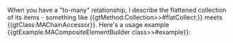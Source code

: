 When you have a "to-many" relationship, I describe the flattened collection of its items - something like {{gtMethod:Collection>>#flatCollect:}} meets {{gtClass:MAChainAccessor}}. Here's a usage example {{gtExample:MACompositeElementBuilder class>>#example}}: